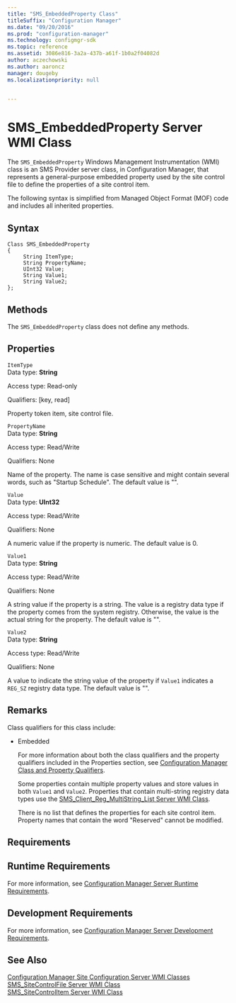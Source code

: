 ```yaml
---
title: "SMS_EmbeddedProperty Class"
titleSuffix: "Configuration Manager"
ms.date: "09/20/2016"
ms.prod: "configuration-manager"
ms.technology: configmgr-sdk
ms.topic: reference
ms.assetid: 3086e816-3a2a-437b-a61f-1b0a2f04082d
author: aczechowski
ms.author: aaroncz
manager: dougeby
ms.localizationpriority: null


---
```

# SMS_EmbeddedProperty Server WMI Class
The `SMS_EmbeddedProperty` Windows Management Instrumentation (WMI) class is an SMS Provider server class, in Configuration Manager, that represents a general-purpose embedded property used by the site control file to define the properties of a site control item.  

 The following syntax is simplified from Managed Object Format (MOF) code and includes all inherited properties.  

## Syntax  

```  
Class SMS_EmbeddedProperty  
{  
     String ItemType;  
     String PropertyName;  
     UInt32 Value;  
     String Value1;  
     String Value2;  
};  
```  

## Methods  
 The `SMS_EmbeddedProperty` class does not define any methods.  

## Properties  
 `ItemType`  
 Data type: **String**  

 Access type: Read-only  

 Qualifiers: [key, read]  

 Property token item, site control file.  

 `PropertyName`  
 Data type: **String**  

 Access type: Read/Write  

 Qualifiers: None  

 Name of the property. The name is case sensitive and might contain several words, such as "Startup Schedule". The default value is "".  

 `Value`  
 Data type: **UInt32**  

 Access type: Read/Write  

 Qualifiers: None  

 A numeric value if the property is numeric. The default value is 0.  

 `Value1`  
 Data type: **String**  

 Access type: Read/Write  

 Qualifiers: None  

 A string value if the property is a string. The value is a registry data type if the property comes from the system registry. Otherwise, the value is the actual string for the property. The default value is "".  

 `Value2`  
 Data type: **String**  

 Access type: Read/Write  

 Qualifiers: None  

 A value to indicate the string value of the property if `Value1` indicates a `REG_SZ` registry data type. The default value is "".  

## Remarks  
 Class qualifiers for this class include:  

- Embedded  

  For more information about both the class qualifiers and the property qualifiers included in the Properties section, see [Configuration Manager Class and Property Qualifiers](../../../../../develop/reference/misc/class-and-property-qualifiers.md).  

  Some properties contain multiple property values and store values in both `Value1` and `Value2`. Properties that contain multi-string registry data types use the [SMS_Client_Reg_MultiString_List Server WMI Class](../../../../../develop/reference/core/servers/configure/sms_client_reg_multistring_list-server-wmi-class.md).  

  There is no list that defines the properties for each site control item. Property names that contain the word "Reserved" cannot be modified.  

## Requirements  

## Runtime Requirements  
 For more information, see [Configuration Manager Server Runtime Requirements](../../../../../develop/core/reqs/server-runtime-requirements.md).  

## Development Requirements  
 For more information, see [Configuration Manager Server Development Requirements](../../../../../develop/core/reqs/server-development-requirements.md).  

## See Also  
 [Configuration Manager Site Configuration Server WMI Classes](../../../../../develop/reference/core/servers/configure/site-configuration-server-wmi-classes.md)   
 [SMS_SiteControlFile Server WMI Class](../../../../../develop/reference/core/servers/configure/sms_sitecontrolfile-server-wmi-class.md)   
 [SMS_SiteControlItem Server WMI Class](../../../../../develop/reference/core/servers/configure/sms_sitecontrolitem-server-wmi-class.md)
